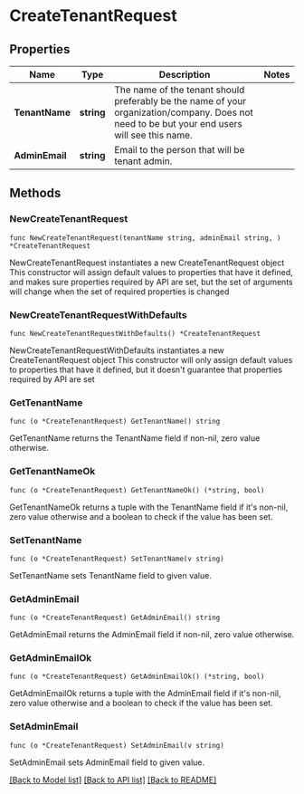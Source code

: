 # CreateTenantRequest

## Properties

Name | Type | Description | Notes
------------ | ------------- | ------------- | -------------
**TenantName** | **string** | The name of the tenant should preferably be the name of your organization/company. Does not need to be but your end users will see this name. | 
**AdminEmail** | **string** | Email to the person that will be tenant admin. | 

## Methods

### NewCreateTenantRequest

`func NewCreateTenantRequest(tenantName string, adminEmail string, ) *CreateTenantRequest`

NewCreateTenantRequest instantiates a new CreateTenantRequest object
This constructor will assign default values to properties that have it defined,
and makes sure properties required by API are set, but the set of arguments
will change when the set of required properties is changed

### NewCreateTenantRequestWithDefaults

`func NewCreateTenantRequestWithDefaults() *CreateTenantRequest`

NewCreateTenantRequestWithDefaults instantiates a new CreateTenantRequest object
This constructor will only assign default values to properties that have it defined,
but it doesn't guarantee that properties required by API are set

### GetTenantName

`func (o *CreateTenantRequest) GetTenantName() string`

GetTenantName returns the TenantName field if non-nil, zero value otherwise.

### GetTenantNameOk

`func (o *CreateTenantRequest) GetTenantNameOk() (*string, bool)`

GetTenantNameOk returns a tuple with the TenantName field if it's non-nil, zero value otherwise
and a boolean to check if the value has been set.

### SetTenantName

`func (o *CreateTenantRequest) SetTenantName(v string)`

SetTenantName sets TenantName field to given value.


### GetAdminEmail

`func (o *CreateTenantRequest) GetAdminEmail() string`

GetAdminEmail returns the AdminEmail field if non-nil, zero value otherwise.

### GetAdminEmailOk

`func (o *CreateTenantRequest) GetAdminEmailOk() (*string, bool)`

GetAdminEmailOk returns a tuple with the AdminEmail field if it's non-nil, zero value otherwise
and a boolean to check if the value has been set.

### SetAdminEmail

`func (o *CreateTenantRequest) SetAdminEmail(v string)`

SetAdminEmail sets AdminEmail field to given value.



[[Back to Model list]](../README.md#documentation-for-models) [[Back to API list]](../README.md#documentation-for-api-endpoints) [[Back to README]](../README.md)


